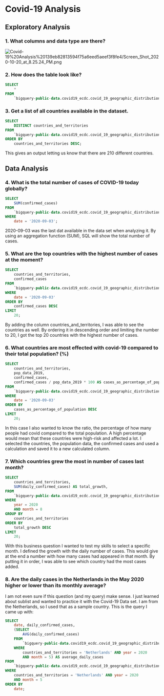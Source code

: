 # Covid-19 Analysis

## Exploratory Analysis

### 1. What columns and data type are there?

![Covid-19%20Analysis%20139eb82813594f75a6eed5aeef3f8fe4/Screen_Shot_2020-10-20_at_8.25.24_PM.png](Covid-19%20Analysis%20139eb82813594f75a6eed5aeef3f8fe4/Screen_Shot_2020-10-20_at_8.25.24_PM.png)

### 2. How does the table look like?

```sql
SELECT
	*
FROM
	`bigquery-public-data.covid19_ecdc.covid_19_geographic_distribution_worldwide`
```

### 3. Get a list of all countries available in the dataset.

```sql
SELECT
	DISTINCT countries_and_territories
FROM
	`bigquery-public-data.covid19_ecdc.covid_19_geographic_distribution_worldwide`
ORDER BY 
	countries_and_territories DESC;
```

This gives an output letting us know that there are 210 different countries.

## Data Analysis

### 4. What is the total number of cases of COVID-19 today globally?

```sql
SELECT
	SUM(confirmed_cases) 
FROM
	`bigquery-public-data.covid19_ecdc.covid_19_geographic_distribution_worldwide`
WHERE 
	date = '2020-09-03';
```

2020-09-03 was the last dat available in the data set when analyzing it. By using an aggregation function (SUM), SQL will show the total number of cases. 

### 5. **What are the top countries with the highest number of cases at the moment?**

```sql
SELECT
	countries_and_territories, 
	confirmed_cases
FROM
	`bigquery-public-data.covid19_ecdc.covid_19_geographic_distribution_worldwide`
WHERE
	date = '2020-09-03'
ORDER BY
	confirmed_cases DESC
LIMIT
	20;
```

By adding the column countries_and_territories, I was able to see the countries as well. By ordering it in descending order and limiting the number to 20, I got the top 20 countries with the highest number of cases. 

### 6. **What countries are most effected with covid-19 compared to their total population? (%)**

```sql
SELECT
	countries_and_territories,
	pop_data_2019,
	confirmed_cases,
	confirmed_cases / pop_data_2019 * 100 AS cases_as_percentage_of_population
FROM
	`bigquery-public-data.covid19_ecdc.covid_19_geographic_distribution_worldwide`
WHERE
	date = '2020-09-03'
ORDER BY
	cases_as_percentage_of_population DESC
LIMIT
	20;
```

In this case I also wanted to know the ratio, the percentage of how many people had covid  compared to the total population.  A high percentage would mean that these countries were high-risk and affected a lot. I selected the countries, the population data, the confirmed cases and used a calculation and saved it to a new calculated column. 

### 7. Which countries grew the most in number of cases last month?

```sql
SELECT
	countries_and_territories,
	SUM(daily_confirmed_cases) AS total_growth, 
FROM
	`bigquery-public-data.covid19_ecdc.covid_19_geographic_distribution_worldwide` 
WHERE
	year = 2020
	AND month = 8 
GROUP BY
	countries_and_territories
ORDER BY 
	total_growth DESC
LIMIT
	20;
```

With this business question I wanted to test my skills to select a specific month. I defined the growth with the daily number of cases. This would give at the end a number with how many cases had appeared in that month. By putting it in order, I was able to see which country had the most cases added. 

### 8. **Are the daily cases in the Netherlands in the May 2020 higher or lower than its monthly average?**

I am not even sure if this question (and my query) make sense. I just learned about sublist and wanted to practice it with the Covid-19 Data set. I am from the Netherlands, so I used that as a sample country.  This is the query I came up with: 

```sql
SELECT
	date, daily_confirmed_cases, 
	(SELECT
		AVG(daily_confirmed_cases) 
	FROM
		`bigquery-public-data.covid19_ecdc.covid_19_geographic_distribution_worldwide`
	WHERE
		countries_and_territories = 'Netherlands' AND year = 2020
		AND month = 5) AS average_daily_cases
FROM
	`bigquery-public-data.covid19_ecdc.covid_19_geographic_distribution_worldwide`
WHERE
	countries_and_territories = 'Netherlands' AND year = 2020
	AND month = 5
ORDER BY
	date;
```